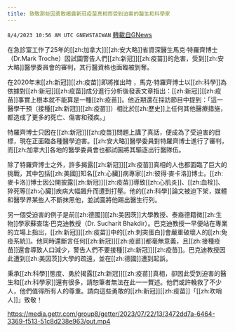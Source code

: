 ```yaml
---
title: 致敬那些因勇敢揭露新冠疫苗真相而受到迫害的醫生和科學家
---
```

`8/4/2023 10:56 AM UTC GNEWSTAIWAN` [轉載自GNews](https://gnews.org/articles/1523888)

在急診室工作了25年的[[zh:加拿大]][[zh:安大略]]省資深醫生馬克·特羅齊博士（Dr.Mark Troche）因試圖警告人們[[zh:新冠]][[zh:疫苗]]的危害，受到[[zh:安大略]]醫學委員會的審判，其行醫資格也面臨被剝奪。

在2020年末[[zh:新冠]][[zh:疫苗]]即將推出時 ，馬克·特羅齊博士以[[zh:科學]]為依據對[[zh:新冠]][[zh:疫苗]]成分進行分析後發表文章指出：[[zh:新冠]][[zh:疫苗]]事實上根本就不能算是一種[[zh:疫苗]]。他近期還在採訪節目中提到：「這一醫學干預（接種[[zh:新冠]][[zh:疫苗]]）相比於[[zh:歷史]]上任何其他醫療措施，都造成了更多的死亡、傷害和殘疾。」

特羅齊博士只因在[[zh:新冠]][[zh:疫苗]]問題上講了真話，便成為了受迫害的目標，現在正面臨各種醫學迫害。[[zh:安大略]]醫學委員對特羅齊博士進行了審判，而[[zh:加拿大]]各地的醫學委員會也都試圖將其驅逐出行醫隊伍。

除了特羅齊博士之外，許多揭露[[zh:新冠]][[zh:疫苗]]真相的人也都面臨了巨大的挑戰，其中包括[[zh:美國]]知名[[zh:心臟]]病專家[[zh:彼得·麥卡洛]]博士。[[zh:麥卡洛]]博士因公開披露[[zh:新冠]][[zh:疫苗]]導致[[zh:心肌炎]]、[[zh:血栓]]、猝死等[[zh:心臟]]疾病大幅飆升而遭到打壓。他的[[zh:科學]]論文被迫下架，媒體和醫學界某些人不斷抹黑他，並試圖將他踢出醫生行列。

另一個受迫害的例子是前[[zh:德國]][[zh:美因茨]]大學教授、泰裔德籍微[[zh:生物]]學家蘇查瑞·巴克迪教授（Dr. Sucharit Bhakdir）。巴克迪教授一早便站在專業的立場上指出，[[zh:新冠]][[zh:疫苗]]中的[[zh:刺突蛋白]]會嚴重破壞人的[[zh:免疫系統]]。他同時還斷言任何[[zh:新冠]][[zh:疫苗]]都毫無意義，且[[zh:接種疫苗]]還會導致人口減少，警告人們不要接種[[zh:新冠]][[zh:疫苗]]。巴克迪教授因此遭到[[zh:美因茨]]大學的疏遠，並在[[zh:德國]]遭到起訴。

秉承[[zh:科學]]態度、勇於揭露[[zh:新冠]][[zh:疫苗]]真相，卻因此受到迫害的醫生和[[zh:科學家]]還有很多，請恕筆者無法在此一一贅述。他們或許輓救了不少人，他們值得所有人的尊重。請向這些勇敢的[[zh:新冠]][[zh:疫苗]]「[[zh:吹哨人]]」致敬！

https://media.gettr.com/group8/getter/2023/07/22/13/3472dd7a-6464-3369-f513-51c8d238e963/out.mp4


